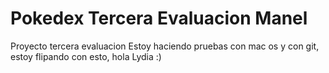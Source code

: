 # Pokedex Tercera Evaluacion Manel
 Proyecto tercera evaluacion 
 Estoy haciendo pruebas con mac os y con git, estoy flipando con esto, hola Lydia :)